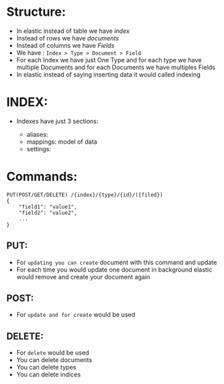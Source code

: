 # Structure:
* In elastic instead of table we have *index*
* Instead of rows we have *documents*
* Instead of columns we have *Fields*
* We have : `Index > Type > Document > Field`
* For each Index we have just One Type and for each type we have multiple Documents and for each Documents we have multiples Fields
* In elastic instead of saying inserting data it would called indexing

# INDEX:
* Indexes have just 3 sections:
  
   * aliases: 
   * mappings: model of data
   * settings: 


# Commands:
```
PUT(POST/GET/DELETE) /{index}/{type}/{id}/({filed})
{
    "field1": "value1",
    "field2": "value2",
    ...
}
```


## PUT:
* For `updating you can create` document with this command and update 
* For each time you would update one document in background elastic would remove and create your document again

## POST:
* For `update and for create` would be used 


## DELETE:
* For `delete` would be used 
* You can delete documents
* You can delete types
* You can delete indices